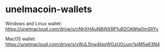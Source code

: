 # unelmacoin-wallets

Windows and Linux wallet:
https://unelmacloud.com/drive/s/cNhXHAuNBiNXRP1uR2OAWte0mSllYv 

MacOS wallet:
https://unelmacloud.com/drive/s/vWJL5hw4IqqWGzUOcunr1pjM5e63N4

